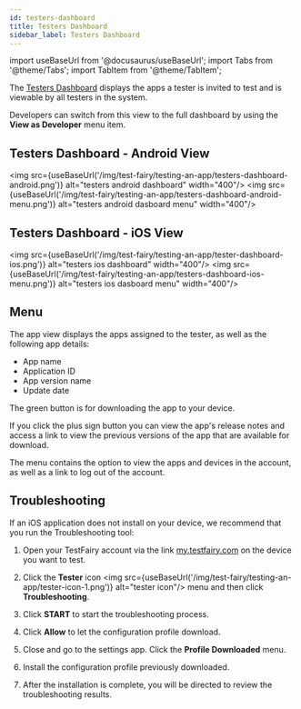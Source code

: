 ```yaml
---
id: testers-dashboard
title: Testers Dashboard
sidebar_label: Testers Dashboard
---
```


import useBaseUrl from '@docusaurus/useBaseUrl';
import Tabs from '@theme/Tabs';
import TabItem from '@theme/TabItem';

The [Testers Dashboard](https://my.testfairy.com/) displays the apps a tester is invited to test and is viewable by all testers in the system.

Developers can switch from this view to the full dashboard by using the **View as Developer** menu item.

## Testers Dashboard - Android View

<img src={useBaseUrl('/img/test-fairy/testing-an-app/testers-dashboard-android.png')} alt="testers android dashboard" width="400"/>
<img src={useBaseUrl('/img/test-fairy/testing-an-app/testers-dashboard-android-menu.png')} alt="testers android dasboard menu" width="400"/>

## Testers Dashboard - iOS View

<img src={useBaseUrl('/img/test-fairy/testing-an-app/tester-dashboard-ios.png')} alt="testers ios dashboard" width="400"/>
<img src={useBaseUrl('/img/test-fairy/testing-an-app/testers-dashboard-ios-menu.png')} alt="testers ios dasboard menu" width="400"/>

## Menu

The app view displays the apps assigned to the tester, as well as the following app details:

- App name
- Application ID
- App version name
- Update date

The green button is for downloading the app to your device.

If you click the plus sign button you can view the app's release notes and access a link to view the previous versions of the app that are available for download.

The menu contains the option to view the apps and devices in the account, as well as a link to log out of the account.

## Troubleshooting

If an iOS application does not install on your device, we recommend that you run the Troubleshooting tool:

1. Open your TestFairy account via the link [my.testfairy.com](https://my.testfairy.com) on the device you want to test.

2. Click the **Tester** icon <img src={useBaseUrl('/img/test-fairy/testing-an-app/tester-icon-1.png')} alt="tester icon"/> menu and then click **Troubleshooting**.

3. Click **START** to start the troubleshooting process.

4. Click **Allow** to let the configuration profile download.

5. Close and go to the settings app. Click the **Profile Downloaded** menu.

6. Install the configuration profile previously downloaded.

7. After the installation is complete, you will be directed to review the troubleshooting results.
